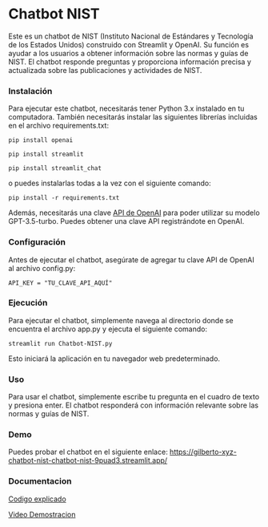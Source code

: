 # Chatbot NIST

Este es un chatbot de NIST (Instituto Nacional de Estándares y Tecnología de los Estados Unidos) construido con Streamlit y OpenAI. Su función es ayudar a los usuarios a obtener información sobre las normas y guías de NIST. El chatbot responde preguntas y proporciona información precisa y actualizada sobre las publicaciones y actividades de NIST.

### Instalación
Para ejecutar este chatbot, necesitarás tener Python 3.x instalado en tu computadora. También necesitarás instalar las siguientes librerías incluidas en el archivo requirements.txt:

<code>pip install openai</code>

<code>pip install streamlit</code>

<code>pip install streamlit_chat</code>

o puedes instalarlas todas a la vez con el siguiente comando:

<code>pip install -r requirements.txt </code>

Además, necesitarás una clave [API de OpenAI](https://platform.openai.com/account/api-keys) para poder utilizar su modelo GPT-3.5-turbo. Puedes obtener una clave API registrándote en OpenAI.

### Configuración
Antes de ejecutar el chatbot, asegúrate de agregar tu clave API de OpenAI al archivo config.py:

<code>API_KEY = "TU_CLAVE_API_AQUÍ"</code>

### Ejecución
Para ejecutar el chatbot, simplemente navega al directorio donde se encuentra el archivo app.py y ejecuta el siguiente comando:

<code>streamlit run Chatbot-NIST.py</code>

Esto iniciará la aplicación en tu navegador web predeterminado.
### Uso
Para usar el chatbot, simplemente escribe tu pregunta en el cuadro de texto y presiona enter. El chatbot responderá con información relevante sobre las normas y guías de NIST.

### Demo
Puedes probar el chatbot en el siguiente enlace: https://gilberto-xyz-chatbot-nist-chatbot-nist-9puad3.streamlit.app/
### Documentacion
[Codigo explicado](https://gilbertscript.notion.site/MVC-Chatbot-ff152eef008c49fb87c7ec5b60ea3a21)

[Video Demostracion](https://drive.google.com/file/d/1fSTI03X2bTnaLjnSUCC963YdVI95DAVK/view?usp=sharing)

